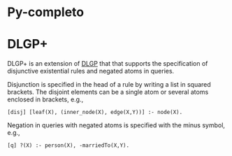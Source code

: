 # Py-completo

# DLGP+

DLGP+ is an extension of [DLGP](https://graphik-team.github.io/graal/doc/dlgp) that that 
supports the specification of disjunctive existential rules and negated atoms in queries.


Disjunction is specified in the head of a rule by writing a list in squared brackets. The disjoint elements can be a single atom or several atoms enclosed in brackets, e.g.,
```
[disj] [leaf(X), (inner_node(X), edge(X,Y))] :- node(X).
```
Negation in queries with negated atoms is specified with the minus symbol, e.g.,
```
[q] ?(X) :- person(X), -marriedTo(X,Y). 
```
